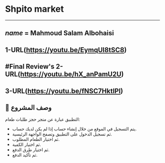 # Shpito market
---
*name* = **Mahmoud Salam Albohaisi**
---
**1-URL**(https://youtu.be/EymqUl8tSC8)
---
#Final Review's
**2-URL**(https://youtu.be/hX_anPamU2U)
---
**3-URL**(https://youtu.be/fNSC7HktIPI)
---
## 📌 وصف المشروع
التطبيق عبارة عن متجر حجز طلبات طعام:

- يتم التسجيل في الموقع من خلال إنشاء حساب إذا لم يكن لديك حساب.
- ثم تسجيل الدخول على التطبيق وتصفح الواجهة الرئيسية.
- ثم اختيار الطعام المطلوب.
- ثم اختيار الكمية.
- ثم اختيار طرق الدفع.
- ثم تأكيد الدفع.

